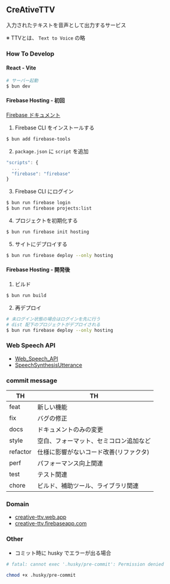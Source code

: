 ## CreAtiveTTV

入力されたテキストを音声として出力するサービス

※ TTVとは、 `Text to Voice` の略

### How To Develop

#### React - Vite

```bash
# サーバー起動
$ bun dev
```

#### Firebase Hosting - 初回

[Firebase ドキュメント](https://firebase.google.com/docs/hosting/quickstart?hl=ja)

1. Firebase CLI をインストールする

```bash
$ bun add firebase-tools
```

2. `package.json` に `script` を追加

```js
"scripts": {
  ...
  "firebase": "firebase"
}
```

3. Firebase CLI にログイン

```bash
$ bun run firebase login
$ bun run firebase projects:list
```

4. プロジェクトを初期化する

```bash
$ bun run firebase init hosting
```

5. サイトにデプロイする

```bash
$ bun run firebase deploy --only hosting
```

#### Firebase Hosting - 開発後

1. ビルド

```bash
$ bun run build
```

2. 再デプロイ

```bash
# 未ログイン状態の場合はログインを先に行う
# dist 配下のプロジェクトがデプロイされる
$ bun run firebase deploy --only hosting
```

### Web Speech API

- [Web_Speech_API](https://developer.mozilla.org/ja/docs/Web/API/Web_Speech_API)
- [SpeechSynthesisUtterance](https://developer.mozilla.org/ja/docs/Web/API/)

### commit message

| TH       | TH                                     |
| -------- | -------------------------------------- |
| feat     | 新しい機能                             |
| fix      | バグの修正                             |
| docs     | ドキュメントのみの変更                 |
| style    | 空白、フォーマット、セミコロン追加など |
| refactor | 仕様に影響がないコード改善(リファクタ) |
| perf     | パフォーマンス向上関連                 |
| test     | テスト関連                             |
| chore    | ビルド、補助ツール、ライブラリ関連     |

### Domain

- [creative-ttv.web.app](https://creative-ttv.web.app/)
- [creative-ttv.firebaseapp.com](https://creative-ttv.firebaseapp.com/)

### Other

- コミット時に husky でエラーが出る場合

```bash
# fatal: cannot exec '.husky/pre-commit': Permission denied

chmod +x .husky/pre-commit
```

